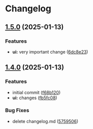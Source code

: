 # Changelog

## [1.5.0](https://github.com/landlockedboat/release-please-test/compare/myui@1.4.0...myui@v1.5.0) (2025-01-13)


### Features

* **ui:** very important change ([6dc8e23](https://github.com/landlockedboat/release-please-test/commit/6dc8e239f149c3e754575ba9eb0438d0e57f6d00))

## [1.4.0](https://github.com/landlockedboat/release-please-test/compare/myui-v1.3.0...myui@1.4.0) (2025-01-13)


### Features

* initial commit ([f68b120](https://github.com/landlockedboat/release-please-test/commit/f68b1208b8db627c9d3887c3077d6ceafebdbb7d))
* **ui:** changes ([fb5fc08](https://github.com/landlockedboat/release-please-test/commit/fb5fc08ba1f0209427f504c83ea6dce159809112))


### Bug Fixes

* delete changelog.md ([5759506](https://github.com/landlockedboat/release-please-test/commit/57595069db3051c1a4d04f92959f9762e798d85f))
